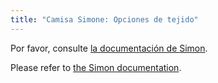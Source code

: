 ```yaml
---
title: "Camisa Simone: Opciones de tejido"
---
```


<Note>

Por favor, consulte [la documentación de Simon](/docs/patterns/simon/).

Please refer to [the Simon documentation](/docs/designs/simon/).

</Note>
